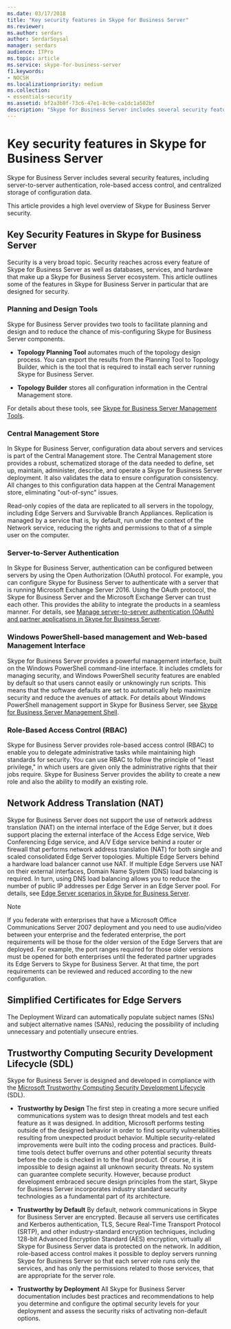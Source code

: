 ```yaml
---
ms.date: 03/17/2018
title: "Key security features in Skype for Business Server"
ms.reviewer: 
ms.author: serdars
author: SerdarSoysal
manager: serdars
audience: ITPro
ms.topic: article
ms.service: skype-for-business-server
f1.keywords:
- NOCSH
ms.localizationpriority: medium
ms.collection:
- essentials-security
ms.assetid: bf2a3b8f-73c6-47e1-8c9e-ca1dc1a502bf
description: "Skype for Business Server includes several security features, including server-to-server authentication, role-based access control, and centralized storage of configuration data."
---
```


# Key security features in Skype for Business Server
 
Skype for Business Server includes several security features, including server-to-server authentication, role-based access control, and centralized storage of configuration data. 
  
This article provides a high level overview of Skype for Business Server security. 
  
## Key Security Features in Skype for Business Server

Security is a very broad topic. Security reaches across every feature of Skype for Business Server as well as databases, services, and hardware that make up a Skype for Business Server ecosystem. This article outlines some of the features in Skype for Business Server in particular that are designed for security.
  
### Planning and Design Tools

Skype for Business Server provides two tools to facilitate planning and design and to reduce the chance of mis-configuring Skype for Business Server components. 
  
- **Topology Planning Tool** automates much of the topology design process. You can export the results from the Planning Tool to Topology Builder, which is the tool that is required to install each server running Skype for Business Server.
    
- **Topology Builder** stores all configuration information in the Central Management store.
    
For details about these tools, see [Skype for Business Server Management Tools](../../management-tools/management-tools.md).
  
### Central Management Store

In Skype for Business Server, configuration data about servers and services is part of the Central Management store. The Central Management store provides a robust, schematized storage of the data needed to define, set up, maintain, administer, describe, and operate a Skype for Business Server deployment. It also validates the data to ensure configuration consistency. All changes to this configuration data happen at the Central Management store, eliminating "out-of-sync" issues. 
  
Read-only copies of the data are replicated to all servers in the topology, including Edge Servers and Survivable Branch Appliances. Replication is managed by a service that is, by default, run under the context of the Network service, reducing the rights and permissions to that of a simple user on the computer. 
  
### Server-to-Server Authentication

In Skype for Business Server, authentication can be configured between servers by using the Open Authorization (OAuth) protocol. For example, you can configure Skype for Business Server to authenticate with a server that is running Microsoft Exchange Server 2016. Using the OAuth protocol, the Skype for Business Server and the Microsoft Exchange Server can trust each other. This provides the ability to integrate the products in a seamless manner. For details, see [Manage server-to-server authentication (OAuth) and partner applications in Skype for Business Server](../../manage/authentication/server-to-server-and-partner-applications.md).
  
### Windows PowerShell-based management and Web-based Management Interface

Skype for Business Server provides a powerful management interface, built on the Windows PowerShell command-line interface. It includes cmdlets for managing security, and Windows PowerShell security features are enabled by default so that users cannot easily or unknowingly run scripts. This means that the software defaults are set to automatically help maximize security and reduce the avenues of attack. For details about Windows PowerShell management support in Skype for Business Server, see [Skype for Business Server Management Shell](../../manage/management-shell.md). 
  
### Role-Based Access Control (RBAC)

Skype for Business Server provides role-based access control (RBAC) to enable you to delegate administrative tasks while maintaining high standards for security. You can use RBAC to follow the principle of "least privilege," in which users are given only the administrative rights that their jobs require. Skype for Business Server provides the ability to create a new role and also the ability to modify an existing role. 
  
## Network Address Translation (NAT)

Skype for Business Server does not support the use of network address translation (NAT) on the internal interface of the Edge Server, but it does support placing the external interface of the Access Edge service, Web Conferencing Edge service, and A/V Edge service behind a router or firewall that performs network address translation (NAT) for both single and scaled consolidated Edge Server topologies. Multiple Edge Servers behind a hardware load balancer cannot use NAT. If multiple Edge Servers use NAT on their external interfaces, Domain Name System (DNS) load balancing is required. In turn, using DNS load balancing allows you to reduce the number of public IP addresses per Edge Server in an Edge Server pool. For details, see [Edge Server scenarios in Skype for Business Server](../../plan-your-deployment/edge-server-deployments/scenarios.md).
  
> [!NOTE]
> If you federate with enterprises that have a Microsoft Office Communications Server 2007 deployment and you need to use audio/video between your enterprise and the federated enterprise, the port requirements will be those for the older version of the Edge Servers that are deployed. For example, the port ranges required for those older versions must be opened for both enterprises until the federated partner upgrades its Edge Servers to Skype for Business Server. At that time, the port requirements can be reviewed and reduced according to the new configuration. 
  
## Simplified Certificates for Edge Servers

The Deployment Wizard can automatically populate subject names (SNs) and subject alternative names (SANs), reducing the possibility of including unnecessary and potentially unsecure entries.
  
## Trustworthy Computing Security Development Lifecycle (SDL)

Skype for Business Server is designed and developed in compliance with the [Microsoft Trustworthy Computing Security Development Lifecycle](/previous-versions/ms995349(v=msdn.10)) (SDL).
  
- **Trustworthy by Design** The first step in creating a more secure unified communications system was to design threat models and test each feature as it was designed. In addition, Microsoft performs testing outside of the designed behavior in order to find security vulnerabilities resulting from unexpected product behavior. Multiple security-related improvements were built into the coding process and practices. Build-time tools detect buffer overruns and other potential security threats before the code is checked in to the final product. Of course, it is impossible to design against all unknown security threats. No system can guarantee complete security. However, because product development embraced secure design principles from the start, Skype for Business Server incorporates industry standard security technologies as a fundamental part of its architecture.
    
- **Trustworthy by Default** By default, network communications in Skype for Business Server are encrypted. Because all servers use certificates and Kerberos authentication, TLS, Secure Real-Time Transport Protocol (SRTP), and other industry-standard encryption techniques, including 128-bit Advanced Encryption Standard (AES) encryption, virtually all Skype for Business Server data is protected on the network. In addition, role-based access control makes it possible to deploy servers running Skype for Business Server so that each server role runs only the services, and has only the permissions related to those services, that are appropriate for the server role.
    
- **Trustworthy by Deployment** All Skype for Business Server documentation includes best practices and recommendations to help you determine and configure the optimal security levels for your deployment and assess the security risks of activating non-default options.

